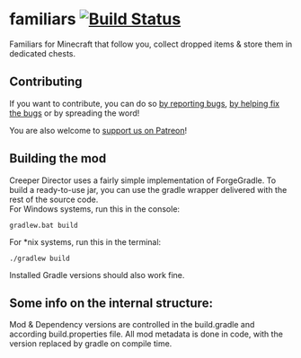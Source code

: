 # familiars [![Build Status](https://travis-ci.org/Team-IO/familiars.svg?branch=master)](https://travis-ci.org/Team-IO/director)
Familiars for Minecraft that follow you, collect dropped items & store them in dedicated chests.

## Contributing
If you want to contribute, you can do so [by reporting bugs](https://github.com/Team-IO/familiars/issues), [by helping fix the bugs](https://github.com/Team-IO/familiars/pulls) or by spreading the word!

You are also welcome to [support us on Patreon](https://www.patreon.com/Team_IO?ty=h)!

## Building the mod
Creeper Director uses a fairly simple implementation of ForgeGradle. To build a ready-to-use jar, you can use the gradle wrapper delivered with the rest of the source code.  
For Windows systems, run this in the console:

    gradlew.bat build

For *nix systems, run this in the terminal:

    ./gradlew build

Installed Gradle versions should also work fine.

## Some info on the internal structure:
Mod & Dependency versions are controlled in the build.gradle and according build.properties file. All mod metadata is done in code, with the version replaced by gradle on compile time.
